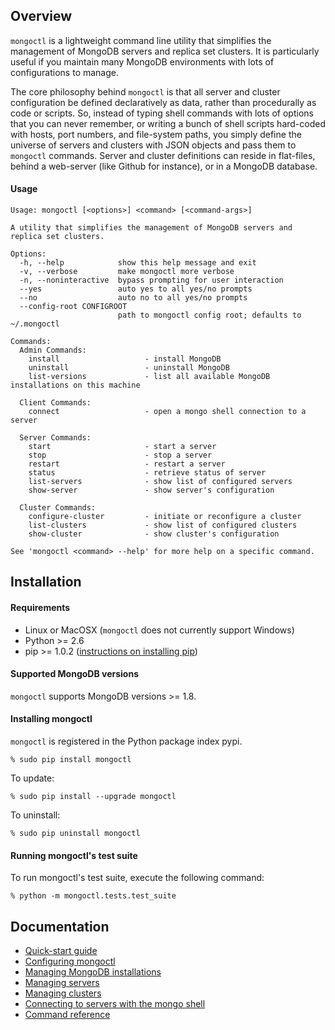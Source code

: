 Overview
--------

```mongoctl``` is a lightweight command line utility that simplifies the
management of MongoDB servers and replica set clusters. It is
particularly useful if you maintain many MongoDB environments with
lots of configurations to manage.

The core philosophy behind ```mongoctl``` is that all server and
cluster configuration be defined declaratively as data, rather than
procedurally as code or scripts. So, instead of typing shell commands
with lots of options that you can never remember, or
writing a bunch of shell scripts hard-coded with hosts, port numbers,
and file-system paths, you simply define the universe of servers and
clusters with JSON objects and pass them to ```mongoctl``` commands.
Server and cluster definitions can reside in flat-files, behind a web-server 
(like Github for instance), or in a MongoDB database. 

#### Usage

```
Usage: mongoctl [<options>] <command> [<command-args>]

A utility that simplifies the management of MongoDB servers and replica set clusters.

Options:
  -h, --help            show this help message and exit
  -v, --verbose         make mongoctl more verbose
  -n, --noninteractive  bypass prompting for user interaction
  --yes                 auto yes to all yes/no prompts
  --no                  auto no to all yes/no prompts
  --config-root CONFIGROOT
                        path to mongoctl config root; defaults to ~/.mongoctl

Commands:
  Admin Commands:
    install                   - install MongoDB
    uninstall                 - uninstall MongoDB
    list-versions             - list all available MongoDB installations on this machine

  Client Commands:
    connect                   - open a mongo shell connection to a server

  Server Commands:
    start                     - start a server
    stop                      - stop a server
    restart                   - restart a server
    status                    - retrieve status of server
    list-servers              - show list of configured servers
    show-server               - show server's configuration

  Cluster Commands:
    configure-cluster         - initiate or reconfigure a cluster
    list-clusters             - show list of configured clusters
    show-cluster              - show cluster's configuration

See 'mongoctl <command> --help' for more help on a specific command.
```

Installation
------------------------------

#### Requirements

* Linux or MacOSX (```mongoctl``` does not currently support Windows) 
* Python >= 2.6
* pip >= 1.0.2 ([instructions on installing pip](docs/installing-pip.md))

#### Supported MongoDB versions
```mongoctl``` supports MongoDB versions >= 1.8.

#### Installing mongoctl

```mongoctl``` is registered in the Python package index pypi.


```
% sudo pip install mongoctl
```

To update:

```
% sudo pip install --upgrade mongoctl
```

To uninstall:

```
% sudo pip uninstall mongoctl
```

#### Running mongoctl's test suite

To run mongoctl's test suite, execute the following command:

```
% python -m mongoctl.tests.test_suite
```

Documentation
----------

* [Quick-start guide](/mongolab/mongoctl/blob/master/docs/quick-start.md)
* [Configuring mongoctl](/mongolab/mongoctl/blob/master/docs/configuring-mongoctl.md)
* [Managing MongoDB installations](/mongolab/mongoctl/blob/master/docs/managing-installations.md)
* [Managing servers](/mongolab/mongoctl/blob/master/docs/managing-servers.md)
* [Managing clusters](/mongolab/mongoctl/blob/master/docs/managing-clusters.md)
* [Connecting to servers with the mongo shell](/mongolab/mongoctl/blob/master/docs/connecting.md)
* [Command reference](/mongolab/mongoctl/blob/master/docs/command-reference.md)





